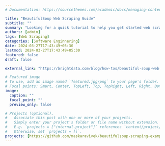 ```yaml
---
# Documentation: https://sourcethemes.com/academic/docs/managing-content/

title: "BeautifulSoup Web Scraping Guide"
subtitle: ""
summary: "Looking for a quick tutorial to help you get started web scraping using Python’s Beautiful Soup? You have come to the right place – read on and get started immediately."
authors: [admin]
tags: [Web Scraping]
categories: [Software Enginnering]
date: 2024-03-27T17:43:49+05:30
lastmod: 2024-03-27T17:43:49+05:30
featured: false
draft: false

external_link: "https://brightdata.com/blog/how-tos/beautiful-soup-web-scraping"

# Featured image
# To use, add an image named `featured.jpg/png` to your page's folder.
# Focal points: Smart, Center, TopLeft, Top, TopRight, Left, Right, BottomLeft, Bottom, BottomRight.
image:
  caption: ""
  focal_point: ""
  preview_only: false

# Projects (optional).
#   Associate this post with one or more of your projects.
#   Simply enter your project's folder or file name without extension.
#   E.g. `projects = ["internal-project"]` references `content/project/deep-learning/index.md`.
#   Otherwise, set `projects = []`.
projects: [https://github.com/maskaravivek/beautifulsoup-scraping-example]
---
```


